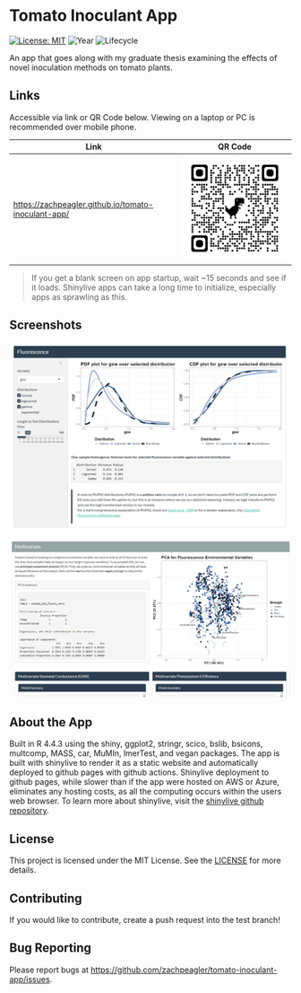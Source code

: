 # Tomato Inoculant App
[![License: MIT](https://img.shields.io/badge/License-MIT-green.svg)](https://opensource.org/license/mit/)
![Year](https://img.shields.io/badge/Year-2025-blue.svg)
![Lifecycle](https://img.shields.io/badge/Lifecycle-Maturing-yellow.svg)

 An app that goes along with my graduate thesis examining the effects of novel inoculation methods on tomato plants.


## Links
 Accessible via link or QR Code below. Viewing on a laptop or PC is recommended over mobile phone.

 | Link | QR Code |
 | ---- | ------- |
 |https://zachpeagler.github.io/tomato-inoculant-app/| ![qrcode](qrcode.png)

 > If you get a blank screen on app startup, wait ~15 seconds and see if it loads. Shinylive apps can take a long time to initialize, especially apps as sprawling as this.

## Screenshots
![ss1](images/tim_fluoro_screenshot.png)

![ss2](images/til_fluoro_pca.png)

## About the App
Built in R 4.4.3 using the shiny, ggplot2, stringr, scico, bslib, bsicons, multcomp, MASS, car, MuMIn, lmerTest, and vegan packages. The app is built with shinylive to render it as a static website and automatically deployed to github pages with github actions. Shinylive deployment to github pages, while slower than if the app were hosted on AWS or Azure, eliminates any hosting costs, as all the computing occurs within the users web browser. To learn more about shinylive, visit the [shinylive github repository](https://github.com/posit-dev/r-shinylive/).

## License
 This project is licensed under the MIT License. See the [LICENSE](LICENSE) for more details.
## Contributing
 If you would like to contribute, create a push request into the test branch!
## Bug Reporting
 Please report bugs at https://github.com/zachpeagler/tomato-inoculant-app/issues.
